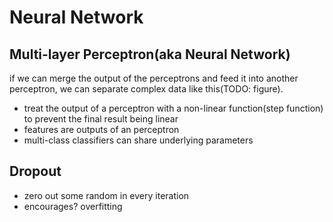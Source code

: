 # Neural Network

## Multi-layer Perceptron(aka Neural Network)

if we can merge the output of the perceptrons and feed it into another perceptron, we can separate complex data like this(TODO: figure).

- treat the output of a perceptron with a non-linear function(step function) to prevent the final result being linear
- features are outputs of an perceptron
- multi-class classifiers can share underlying parameters

## Dropout

- zero out some random in every iteration
- encourages? overfitting